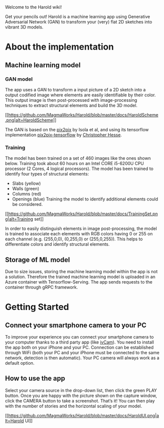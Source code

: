 Welcome to the Harold wiki!

Get your pencils out! Harold is a machine learning app using Generative Adversarial Network (GAN) to transform your (very) flat 2D sketches into vibrant 3D models.

# About the implementation

## Machine learning model

### GAN model

The app uses a GAN to transform a input picture of a 2D sketch into a output codified image where elements are easily identifiable by their color. This output image is then post-processed with image-processing techniques to extract structural elements and build the 3D model. 

[[https://github.com/MagmaWorks/Harold/blob/master/docs/HaroldScheme.png|alt=HaroldScheme]]

The GAN is based on the [pix2pix](https://phillipi.github.io/pix2pix/) by Isola et al, and using its tensorflow implementation [pix2pix-tensorflow](https://github.com/affinelayer/pix2pix-tensorflow) by [Christopher Hesse](https://github.com/christopherhesse).

### Training

The model has been trained on a set of 460 images like the ones shown below. Training took about 60 hours on an Intel CORE i5-6200U CPU processor (2 Cores, 4 logical processors). The model has been trained to identify four types of structural elements:
* Slabs (yellow)
* Walls (green)
* Columns (red)
* Openings (blue)
Training the model to identify additional elements could be considered.

[[https://github.com/MagmaWorks/Harold/blob/master/docs/TrainingSet.png|alt=Training set]]

In order to easily distinguish elements in image post-processing, the model is trained to associate each elements with RGB colors having 0 or 255 on each channel (e.g. (255,0,0), (0,255,0) or (255,0,255)). This helps to differentiate colors and identify structural elements.

## Storage of ML model

Due to size issues, storing the machine learning model within the app is not a solution. Therefore the trained machine learning model is uploaded in an Azure container with Tensorflow-Serving. The app sends requests to the container through gRPC framework.

# Getting Started

## Connect your smartphone camera to your PC

To improve your experience you can connect your smartphone camera to your computer thanks to a third party app (like [ivCam](https://www.e2esoft.com/ivcam/)). You need to install the app both on your iPhone and your PC. Connection can be established through WiFi (both your PC and your iPhone must be connected to the same network, detection is then automatic). Your PC camera will always work as a default option.

## How to use the app

Select your camera source in the drop-down list, then click the green PLAY button. Once you are happy with the picture shown on the capture window, click the CAMERA button to take a screenshot. That’s it! You can then play with the number of stories and the horizontal scaling of your model.

[[https://github.com/MagmaWorks/Harold/blob/master/docs/HaroldUI.png|alt=Harold UI]]

